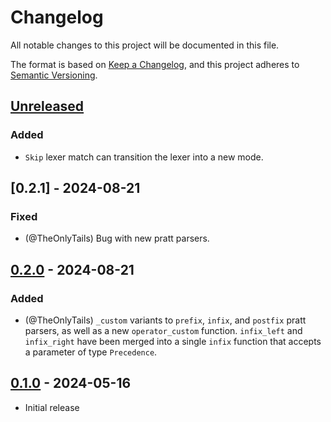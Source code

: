 # Changelog

All notable changes to this project will be documented in this file.

The format is based on [Keep a Changelog],
and this project adheres to [Semantic Versioning].

## [Unreleased]

### Added

- `Skip` lexer match can transition the lexer into a new mode.

## [0.2.1] - 2024-08-21

### Fixed

- (@TheOnlyTails) Bug with new pratt parsers.

## [0.2.0] - 2024-08-21

### Added

- (@TheOnlyTails) `_custom` variants to `prefix`, `infix`, and `postfix` pratt parsers, as well as a new `operator_custom` function. `infix_left` and `infix_right` have been merged into a single `infix` function that accepts a parameter of type `Precedence`.

## [0.1.0] - 2024-05-16

- Initial release

<!-- Links -->
[keep a changelog]: https://keepachangelog.com/en/1.1.0/
[semantic versioning]: https://semver.org/spec/v2.0.0.html

<!-- Versions -->
[unreleased]: https://github.com/MystPi/chomp/compare/v0.2.0...HEAD
[0.1.0]: https://github.com/MystPi/chomp/releases/v0.1.0
[0.2.0]: https://github.com/MystPi/chomp/releases/v0.2.0